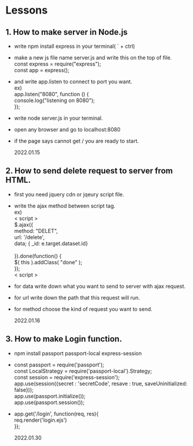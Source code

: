 # Lessons 

## 1. How to make server in Node.js

- write npm install express in your terminal( ` + ctrl)
- make a new js file name server.js and write this on the top of file.
  <br> const express = require("express");
  <br> const app = express();
- and write app.listen to connect to port you want.
  <br> ex)
  <br> app.listen("8080", function () {
  <br> console.log("listening on 8080");
  <br> });
- write node server.js in your terminal.
- open any browser and go to localhost:8080
- if the page says cannot get / you are ready to start.

  2022.01.15

## 2. How to send delete request to server from HTML.

- first you need jquery cdn or jqeury script file.
- write the ajax method between script tag.
  <br> ex)
  <br> < script >
  <br> $.ajax({
  <br> method: "DELET",
  <br> url: '/delete',
  <br> data; { \_id: e.target.dataset.id}  
  <br> }).done(function() {
  <br> $( this ).addClass( "done" );
  <br> });
  <br> < script >
- for data write down what you want to send to server with ajax request.
- for url write down the path that this request will run.
- for method choose the kind of request you want to send.

  2022.01.16

## 3. How to make Login function.

- npm install passport passport-local express-session
- const passport = require('passport');
  <br> const LocalStrategy = require('passport-local').Strategy;
  <br> const session = require('express-session');
  <br> app.use(session({secret : 'secretCode', resave : true, saveUninitialized: false}));
  <br> app.use(passport.initialize());
  <br> app.use(passport.session());
- app.get('/login', function(req, res){
  <br> req.render('login.ejs')
  <br>});

  2022.01.30
